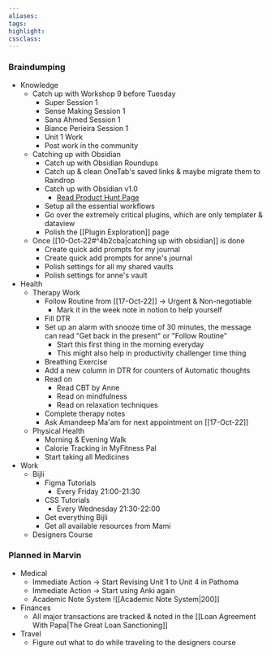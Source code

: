 ```yaml
---
aliases:  
tags:
highlight:  
cssclass:
---
```


### Braindumping
- Knowledge
	- Catch up with Workshop 9 before Tuesday
		- Super Session 1
		- Sense Making Session 1
		- Sana Ahmed Session 1
		- Biance Perieira Session 1
		- Unit 1 Work
		- Post work in the community
	- Catching up with Obsidian
		- Catch up with Obsidian Roundups
		- Catch up & clean OneTab's saved links & maybe migrate them to Raindrop
		- Catch up with Obsidian v1.0
			- [Read Product Hunt Page](https://www.producthunt.com/posts/obsidian-1-0)
		- Setup all the essential workflows
		- Go over the extremely critical plugins, which are only templater & dataview
		- Polish the [[Plugin Exploration]] page
	-  Once [[10-Oct-22#^4b2cba|catching up with obsidian]] is done 
		- Create quick add prompts for my journal 
		- Create quick add prompts for anne's journal
		- Polish settings for all my shared vaults
		- Polish settings for anne's vault
- Health
	- Therapy Work
		- Follow Routine from [[17-Oct-22]] → Urgent & Non-negotiable
			- Mark it in the week note in notion to help yourself
		- Fill DTR
		- Set up an alarm with snooze time of 30 minutes, the message can read "Get back in the present" or "Follow Routine"
			- Start this first thing in the morning everyday
			- This might also help in productivity challenger time thing
		- Breathing Exercise
		- Add a new column in DTR for counters of Automatic thoughts
		- Read on 
			- Read CBT by Anne
			- Read on mindfulness
			- Read on relaxation techniques
		- Complete therapy notes
		- Ask Amandeep Ma'am for next appointment on [[17-Oct-22]]
	- Physical Health
		- Morning & Evening Walk
		- Calorie Tracking in MyFitness Pal
		- Start taking all Medicines 
- Work
	- Bijli
		- Figma Tutorials
			- Every Friday 21:00-21:30
		- CSS Tutorials
			- Every Wednesday 21:30-22:00
		- Get everything Bijli
		- Get all available resources from Mami
	- Designers Course


### Planned in Marvin
- Medical 
	- Immediate Action → Start Revising Unit 1 to Unit 4 in Pathoma
	- Immediate Action → Start using Anki again
	- Academic Note System
	![[Academic Note System|200]]
- Finances
	- All major transactions are tracked & noted in the [[Loan Agreement With Papa|The Great Loan Sanctioning]]
- Travel
	- Figure out what to do while traveling to the designers course